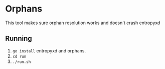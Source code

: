 # Orphans
This tool makes sure orphan resolution works and doesn't crash entropyxd

## Running
 1. `go install` entropyxd and orphans.
 2. `cd run`
 3. `./run.sh`


